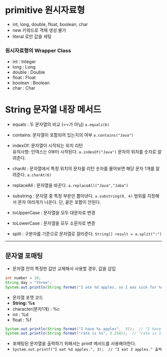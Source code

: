 # primitive 원시자료형
- int, long, double, float, boolean, char
- new 키워드로 객체 생성 불가
- literal 로만 값을 세팅

### 원시자료형의 Wrapper Class
- int : Integer
- long : Long
- double : Double
- float : Float
- boolean : Boolean
- char : Char

# String 문자열 내장 메서드
- equals : 두 문자열의 비교 (==가 아님)
  `a.equals(b)`

- contains: 문자열이 포함되어 있는지의 여부
  `a.contains("Java")`

- indexOf: 문자열이 시작되는 위치 리턴
  <br> 유의사항: 인덱스는 0부터 시작된다.
  `a.indexOf("Java")`
  문자의 위치를 숫자로 알려준다.

- charAt : 문자열에서 특정 위치의 문자를 리턴
  숫자를 물어보면 해당 문자 1개를 알려준다.
  `a.charAt(6)`

- replaceAll : 문자열을 바꾼다.
  `a.replaceAll("Java","Jaba")`

- substring : 문자열 중 특정 부분만 뽑아낸다.
  `a.substring(0, 4)`
  범위를 지정해서 문자 여러개가 나온다.
  단, 끝은 포함이 안된다.

- toUpperCase : 문자열을 모두 대문자로 변경
- toLowerCase : 문자열을 모두 소문자로 변경

- split : 구분자를 기준으로 문자열로 잘라준다.
  `String[] result = a.split(":")`

---

## 문자열 포매팅
- 문자열 안의 특정한 값만 교체해서 사용할 경우, 값을 삽입
``` java
int number = 10;
String day = "three";
System.out.println(String.format("I ate %d apples. so I was sick for %s days.", number, day));
```

- 문자열 포맷 코드
- **String: %s**
- character(문자1개) : %c
- int : %d
- float : %f

```java
System.out.println(String.format("I have %s apples",  3));  // "I have 3 apples" 출력
System.out.println(String.format("rate is %s", 3.234));  // "rate is 3.234" 출력
```

- 포매팅된 문자열을 출력하기 위해서는 printf 메서드를 사용해야한다.
- `System.out.printf("I eat %d apples.", 3);  // "I eat 3 apples." 출력
`
